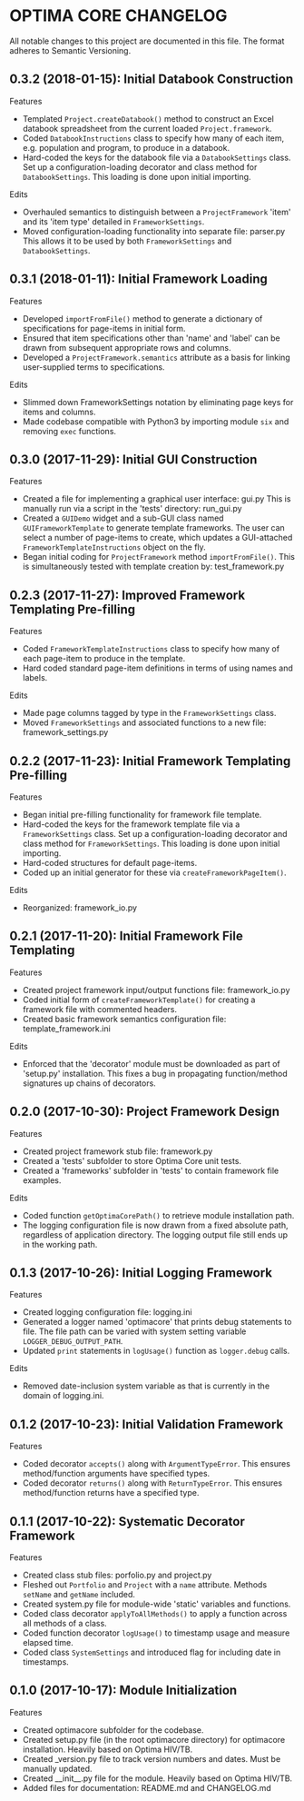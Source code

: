 # OPTIMA CORE CHANGELOG

All notable changes to this project are documented in this file.
The format adheres to Semantic Versioning.

## 0.3.2 (2018-01-15): Initial Databook Construction

Features
- Templated `Project.createDatabook()` method to construct an Excel databook spreadsheet from the current loaded `Project.framework`.
- Coded `DatabookInstructions` class to specify how many of each item, e.g. population and program, to produce in a databook.
- Hard-coded the keys for the databook file via a `DatabookSettings` class.
  Set up a configuration-loading decorator and class method for `DatabookSettings`.
  This loading is done upon initial importing.

Edits
- Overhauled semantics to distinguish between a `ProjectFramework` 'item' and its 'item type' detailed in `FrameworkSettings`.
- Moved configuration-loading functionality into separate file: parser.py
  This allows it to be used by both `FrameworkSettings` and `DatabookSettings`.

## 0.3.1 (2018-01-11): Initial Framework Loading

Features
- Developed `importFromFile()` method to generate a dictionary of specifications for page-items in initial form.
- Ensured that item specifications other than 'name' and 'label' can be drawn from subsequent appropriate rows and columns.
- Developed a `ProjectFramework.semantics` attribute as a basis for linking user-supplied terms to specifications.

Edits
- Slimmed down FrameworkSettings notation by eliminating page keys for items and columns.
- Made codebase compatible with Python3 by importing module `six` and removing `exec` functions.

## 0.3.0 (2017-11-29): Initial GUI Construction

Features
- Created a file for implementing a graphical user interface: gui.py
  This is manually run via a script in the 'tests' directory: run_gui.py
- Created a `GUIDemo` widget and a sub-GUI class named `GUIFrameworkTemplate` to generate template frameworks.
  The user can select a number of page-items to create, which updates a GUI-attached `FrameworkTemplateInstructions` object on the fly.
- Began initial coding for `ProjectFramework` method `importFromFile()`.
  This is simultaneously tested with template creation by: test_framework.py

## 0.2.3 (2017-11-27): Improved Framework Templating Pre-filling

Features
- Coded `FrameworkTemplateInstructions` class to specify how many of each page-item to produce in the template.
- Hard coded standard page-item definitions in terms of using names and labels.

Edits
- Made page columns tagged by type in the `FrameworkSettings` class.
- Moved `FrameworkSettings` and associated functions to a new file: framework_settings.py

## 0.2.2 (2017-11-23): Initial Framework Templating Pre-filling

Features
- Began initial pre-filling functionality for framework file template.
- Hard-coded the keys for the framework template file via a `FrameworkSettings` class.
  Set up a configuration-loading decorator and class method for `FrameworkSettings`.
  This loading is done upon initial importing.
- Hard-coded structures for default page-items.
- Coded up an initial generator for these via `createFrameworkPageItem()`.

Edits
- Reorganized: framework_io.py

## 0.2.1 (2017-11-20): Initial Framework File Templating

Features
- Created project framework input/output functions file: framework_io.py
- Coded initial form of `createFrameworkTemplate()` for creating a framework file with commented headers.
- Created basic framework semantics configuration file: template_framework.ini
         
Edits
- Enforced that the 'decorator' module must be downloaded as part of 'setup.py' installation.
  This fixes a bug in propagating function/method signatures up chains of decorators.    
         
## 0.2.0 (2017-10-30): Project Framework Design

Features
- Created project framework stub file: framework.py
- Created a 'tests' subfolder to store Optima Core unit tests.
- Created a 'frameworks' subfolder in 'tests' to contain framework file examples.

Edits
- Coded function `getOptimaCorePath()` to retrieve module installation path.
- The logging configuration file is now drawn from a fixed absolute path, regardless of application directory.
  The logging output file still ends up in the working path.

## 0.1.3 (2017-10-26): Initial Logging Framework

Features
- Created logging configuration file: logging.ini
- Generated a logger named 'optimacore' that prints debug statements to file.
  The file path can be varied with system setting variable `LOGGER_DEBUG_OUTPUT_PATH`.
- Updated `print` statements in `logUsage()` function as `logger.debug` calls.

Edits
- Removed date-inclusion system variable as that is currently in the domain of logging.ini.

## 0.1.2 (2017-10-23): Initial Validation Framework

Features
- Coded decorator `accepts()` along with `ArgumentTypeError`.
  This ensures method/function arguments have specified types.
- Coded decorator `returns()` along with `ReturnTypeError`.
  This ensures method/function returns have a specified type.

## 0.1.1 (2017-10-22): Systematic Decorator Framework

Features
- Created class stub files: porfolio.py and project.py
- Fleshed out `Portfolio` and `Project` with a `name` attribute.
  Methods `setName` and `getName` included. 
- Created system.py file for module-wide 'static' variables and functions.
- Coded class decorator `applyToAllMethods()` to apply a function across all methods of a class.
- Coded function decorator `logUsage()` to timestamp usage and measure elapsed time.
- Coded class `SystemSettings` and introduced flag for including date in timestamps.

## 0.1.0 (2017-10-17): Module Initialization

Features
- Created optimacore subfolder for the codebase.
- Created setup.py file (in the root optimacore directory) for optimacore installation.
  Heavily based on Optima HIV/TB.
- Created _version.py file to track version numbers and dates.
  Must be manually updated.
- Created \_\_init\_\_.py file for the module. 
  Heavily based on Optima HIV/TB.
- Added files for documentation: README.md and CHANGELOG.md